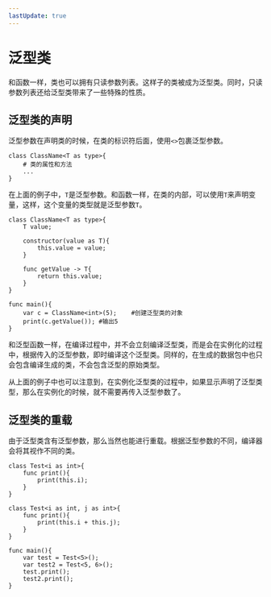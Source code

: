 ```yaml
---
lastUpdate: true
---
```


# 泛型类

和函数一样，类也可以拥有只读参数列表。这样子的类被成为泛型类。同时，只读参数列表还给泛型类带来了一些特殊的性质。

## 泛型类的声明

泛型参数在声明类的时候，在类的标识符后面，使用`<>`包裹泛型参数。

```mcfpp
class ClassName<T as type>{
    # 类的属性和方法
    ...
}
```

在上面的例子中，`T`是泛型参数。和函数一样，在类的内部，可以使用`T`来声明变量，这样，这个变量的类型就是泛型参数`T`。

```mcfpp
class ClassName<T as type>{
    T value;
    
    constructor(value as T){
        this.value = value;
    }
    
    func getValue -> T{
        return this.value;
    }
}

func main(){
    var c = ClassName<int>(5);    #创建泛型类的对象
    print(c.getValue()); #输出5
}
```

和泛型函数一样，在编译过程中，并不会立刻编译泛型类，而是会在实例化的过程中，根据传入的泛型参数，即时编译这个泛型类。同样的，在生成的数据包中也只会包含编译生成的类，不会包含泛型的原始类型。

从上面的例子中也可以注意到，在实例化泛型类的过程中，如果显示声明了泛型类型，那么在实例化的时候，就不需要再传入泛型参数了。

## 泛型类的重载

由于泛型类含有泛型参数，那么当然也能进行重载。根据泛型参数的不同，编译器会将其视作不同的类。

```mcfpp
class Test<i as int>{
    func print(){
        print(this.i);
    }
}

class Test<i as int, j as int>{
    func print(){
        print(this.i + this.j);
    }
}

func main(){
    var test = Test<5>();
    var test2 = Test<5, 6>();
    test.print();
    test2.print();
}
```
